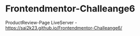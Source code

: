 # Frontendmentor-Challeange6
ProductReview-Page
LiveServer -  https://sai2k23.github.io/Frontendmentor-Challeange6/

